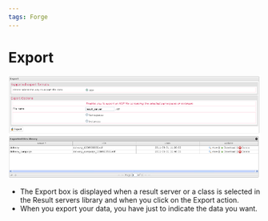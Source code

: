 ```yaml
---
tags: Forge
---
```


Export
======

![](resources/resultservers-export2.png)

-   The Export box is displayed when a result server or a class is selected in the Result servers library and when you click on the Export action.
-   When you export your data, you have just to indicate the data you want.

